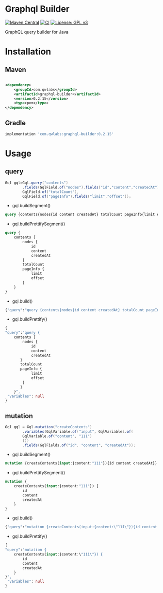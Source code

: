 # Graphql Builder

[![Maven Central](https://img.shields.io/maven-central/v/com.qwlabs/graphql-builder.svg?label=Maven%20Central)](https://search.maven.org/search?q=g:%22com.qwlabs%22%20AND%20a:%22graphql-builder%22)
[![CI](https://github.com/qwlabs/graphql-builder/actions/workflows/continuous-integration-workflow.yml/badge.svg?branch=master)](https://github.com/qwlabs/graphql-builder/actions/workflows/continuous-integration-workflow.yml)
[![License: GPL v3](https://img.shields.io/badge/License-GPLv3-blue.svg)](https://www.gnu.org/licenses/gpl-3.0)

GraphQL query builder for Java

# Installation

## Maven

```xml

<dependency>
    <groupId>com.qwlabs</groupId>
    <artifactId>graphql-builder</artifactId>
    <version>0.2.15</version>
    <type>pom</type>
</dependency>
```

## Gradle

```gradle
implementation 'com.qwlabs:graphql-builder:0.2.15'
```

# Usage

## query

```java
Gql gql=Gql.query("contents")
        .fields(GqlField.of("nodes").fields("id","content","createdAt"),
        GqlField.of("totalCount"),
        GqlField.of("pageInfo").fields("limit","offset"));
```

- gql.buildSegment()

```graphql
query {contents{nodes{id content createdAt} totalCount pageInfo{limit offset}}}
```

- gql.buildPrettifySegment()

```graphql
query {
    contents {
        nodes {
            id
            content
            createdAt
        }
        totalCount
        pageInfo {
            limit
            offset
        }
    }
}
```

- gql.build()

```graphql
{"query":"query {contents{nodes{id content createdAt} totalCount pageInfo{limit offset}}}", "variables": null}
```

- gql.buildPrettify()

```graphql
{
"query":"query {
    contents {
        nodes {
            id
            content
            createdAt
       }
       totalCount
       pageInfo {
            limit
            offset
        }
       }
    }",
 "variables": null
}

```

## mutation


```java
Gql gql = Gql.mutation("createContents")
        .variables(GqlVariable.of("input", GqlVariables.of(
        GqlVariable.of("content", "111")
        )))
        .fields(GqlFields.of("id", "content", "createdAt"));
```

- gql.buildSegment()

```graphql
mutation {createContents(input:{content:"111"}){id content createdAt}}
```

- gql.buildPrettifySegment()

```graphql
mutation {
    createContents(input:{content:"111"}) {
        id
        content
        createdAt
    }
}
```

- gql.build()

```graphql
{"query":"mutation {createContents(input:{content:\"111\"}){id content createdAt}}", "variables": null}
```

- gql.buildPrettify()

```graphql
{
"query":"mutation {
	createContents(input:{content:\"111\"}) {
        id
        content
        createdAt
    }
}",
 "variables": null
}
```



